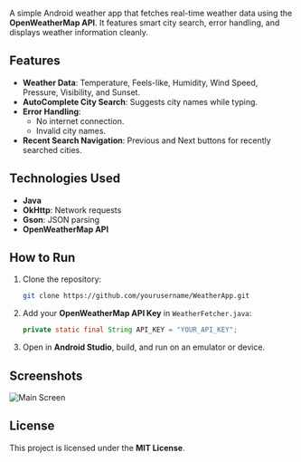 A simple Android weather app that fetches real-time weather data using the **OpenWeatherMap API**. It features smart city search, error handling, and displays weather information cleanly.

## Features
- **Weather Data**: Temperature, Feels-like, Humidity, Wind Speed, Pressure, Visibility, and Sunset.
- **AutoComplete City Search**: Suggests city names while typing.
- **Error Handling**:
    - No internet connection.
    - Invalid city names.
- **Recent Search Navigation**: Previous and Next buttons for recently searched cities.

## Technologies Used
- **Java**
- **OkHttp**: Network requests
- **Gson**: JSON parsing
- **OpenWeatherMap API**

## How to Run
1. Clone the repository:
   ```bash
   git clone https://github.com/yourusername/WeatherApp.git
   ```
2. Add your **OpenWeatherMap API Key** in `WeatherFetcher.java`:
   ```java
   private static final String API_KEY = "YOUR_API_KEY";
   ```
3. Open in **Android Studio**, build, and run on an emulator or device.

## Screenshots
![Main Screen](screenshot_main.png)

## License
This project is licensed under the **MIT License**.
